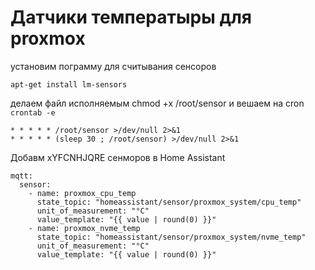 # Датчики температыры для proxmox

установим пограмму для считывания сенсоров
```
apt-get install lm-sensors
```

делаем файл исполняемым 
chmod +x /root/sensor
и вешаем на cron
```crontab -e```
```
* * * * * /root/sensor >/dev/null 2>&1
* * * * * (sleep 30 ; /root/sensor) >/dev/null 2>&1
```

Добавм xYFCNHJQRE сенморов в Home Assistant
```
mqtt:
  sensor:
    - name: proxmox_cpu_temp
      state_topic: "homeassistant/sensor/proxmox_system/cpu_temp"
      unit_of_measurement: "°C"
      value_template: "{{ value | round(0) }}"
    - name: proxmox_nvme_temp
      state_topic: "homeassistant/sensor/proxmox_system/nvme_temp"
      unit_of_measurement: "°C"
      value_template: "{{ value | round(0) }}"
```
